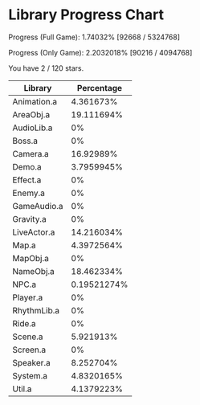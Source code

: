 # Library Progress Chart
Progress (Full Game): 1.74032% [92668 / 5324768]

Progress (Only Game): 2.2032018% [90216 / 4094768]

You have 2 / 120 stars.



| Library | Percentage |
| ------------- | ------------- |
| Animation.a | 4.361673% |
| AreaObj.a | 19.111694% |
| AudioLib.a | 0% |
| Boss.a | 0% |
| Camera.a | 16.92989% |
| Demo.a | 3.7959945% |
| Effect.a | 0% |
| Enemy.a | 0% |
| GameAudio.a | 0% |
| Gravity.a | 0% |
| LiveActor.a | 14.216034% |
| Map.a | 4.3972564% |
| MapObj.a | 0% |
| NameObj.a | 18.462334% |
| NPC.a | 0.19521274% |
| Player.a | 0% |
| RhythmLib.a | 0% |
| Ride.a | 0% |
| Scene.a | 5.921913% |
| Screen.a | 0% |
| Speaker.a | 8.252704% |
| System.a | 4.8320165% |
| Util.a | 4.1379223% |
